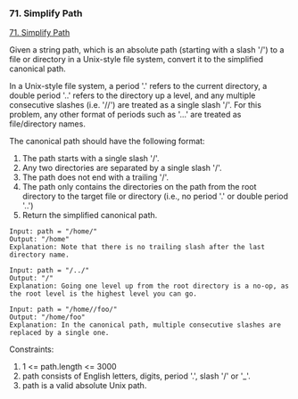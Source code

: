 ### 71. Simplify Path
[71. Simplify Path](https://leetcode.com/problems/simplify-path/)

Given a string path, which is an absolute path (starting with a slash '/') to a file or directory in a Unix-style file system, convert it to the simplified canonical path.

In a Unix-style file system, a period '.' refers to the current directory, a double period '..' refers to the directory up a level, and any multiple consecutive slashes (i.e. '//') are treated as a single slash '/'. For this problem, any other format of periods such as '...' are treated as file/directory names.

The canonical path should have the following format:

1. The path starts with a single slash '/'.
2. Any two directories are separated by a single slash '/'.
3. The path does not end with a trailing '/'.
4. The path only contains the directories on the path from the root directory to the target file or directory (i.e., no period '.' or double period '..')
5. Return the simplified canonical path.

```
Input: path = "/home/"
Output: "/home"
Explanation: Note that there is no trailing slash after the last directory name.
```

```
Input: path = "/../"
Output: "/"
Explanation: Going one level up from the root directory is a no-op, as the root level is the highest level you can go.
```

```
Input: path = "/home//foo/"
Output: "/home/foo"
Explanation: In the canonical path, multiple consecutive slashes are replaced by a single one.
```

Constraints:

1. 1 <= path.length <= 3000
2. path consists of English letters, digits, period '.', slash '/' or '_'.
3. path is a valid absolute Unix path.